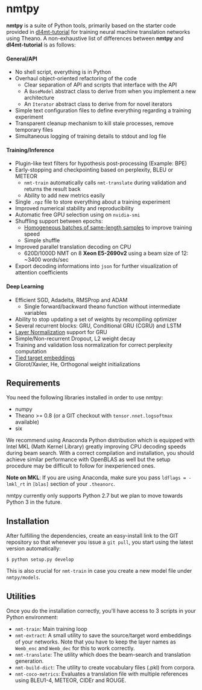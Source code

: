 # nmtpy

**nmtpy** is a suite of Python tools, primarily based on the starter code provided in [dl4mt-tutorial](https://github.com/nyu-dl/dl4mt-tutorial) for training neural machine translation networks using Theano. A non-exhaustive list of differences between **nmtpy** and **dl4mt-tutorial** is as follows:

#### General/API
  - No shell script, everything is in Python 
  - Overhaul object-oriented refactoring of the code
    - Clear separation of API and scripts that interface with the API
    - A `BaseModel` abstract class to derive from when you implement a new architecture
    - An `Iterator` abstract class to derive from for novel iterators
  - Simple text configuration files to define everything regarding a training experiment
  - Transparent cleanup mechanism to kill stale processes, remove temporary files
  - Simultaneous logging of training details to stdout and log file
  
#### Training/Inference
  - Plugin-like text filters for hypothesis post-processing (Example: BPE)
  - Early-stopping and checkpointing based on perplexity, BLEU or METEOR
    - `nmt-train` automatically calls `nmt-translate` during validation and returns the result back
    - Ability to add new metrics easily
  - Single `.npz` file to store everything about a training experiment
  - Improved numerical stability and reproducibility
  - Automatic free GPU selection using on `nvidia-smi`
  - Shuffling support between epochs:
    - [Homogeneous batches of same-length samples](https://github.com/kelvinxu/arctic-captions) to improve training speed
    - Simple shuffle
  - Improved parallel translation decoding on CPU
    - 620D/1000D NMT on 8 **Xeon E5-2690v2** using a beam size of 12: ~3400 words/sec
  - Export decoding informations into `json` for further visualization of attention coefficients
  
#### Deep Learning
  - Efficient SGD, Adadelta, RMSProp and ADAM
    - Single forward/backward theano function without intermediate variables
  - Ability to stop updating a set of weights by recompiling optimizer
  - Several recurrent blocks: GRU, Conditional GRU (CGRU) and LSTM
  - [Layer Normalization](https://github.com/ryankiros/layer-norm) support for GRU
  - Simple/Non-recurrent Dropout, L2 weight decay
  - Training and validation loss normalization for correct perplexity computation
  - [Tied target embeddings](https://arxiv.org/abs/1608.05859)
  - Glorot/Xavier, He, Orthogonal weight initializations

## Requirements

You need the following libraries installed in order to use nmtpy:
  - numpy
  - Theano >= 0.8 (or a GIT checkout with `tensor.nnet.logsoftmax` available)
  - six

We recommend using Anaconda Python distribution which is equipped with Intel MKL (Math Kernel Library) greatly
improving CPU decoding speeds during beam search. With a correct compilation and installation, you should achieve
similar performance with OpenBLAS as well but the setup procedure may be difficult to follow for inexperienced ones.

**Note on MKL**: If you are using Anaconda, make sure you pass `ldflags = -lmkl_rt` in `[blas]` section of your `.theanorc`.

nmtpy currently only supports Python 2.7 but we plan to move towards Python 3 in the future.

## Installation
After fulfilling the dependencies, create an easy-install link to the GIT repository so that whenever you issue a `git pull`, you start using the latest version automatically:

```
$ python setup.py develop
```

This is also crucial for `nmt-train` in case you create a new model file under `nmtpy/models`.

## Utilities

Once you do the installation correctly, you'll have access to 3 scripts in your Python environment:

- `nmt-train`: Main training loop
- `nmt-extract`: A small utility to save the source/target word embeddings of your networks. Note that you have to keep the layer names as `Wemb_enc` and `Wemb_dec` for this to work correctly.
- `nmt-translate`: The utility which does the beam-search and translation generation.
- `nmt-build-dict`: The utility to create vocabulary files (.pkl) from corpora.
- `nmt-coco-metrics`: Evaluates a translation file with multiple references using BLEU1-4, METEOR, CIDEr and ROUGE.
